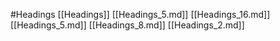#Headings 
 [[Headings]]
[[Headings_5.md]]
[[Headings_16.md]]
[[Headings_5.md]]
[[Headings_8.md]]
[[Headings_2.md]]